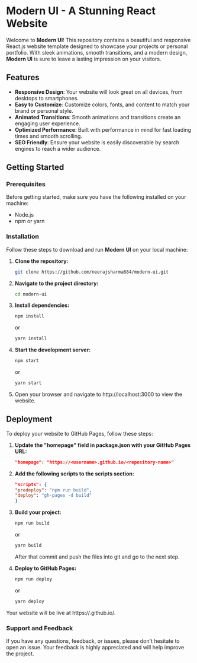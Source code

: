 # Modern UI - A Stunning React Website

Welcome to **Modern UI**! This repository contains a beautiful and responsive React.js website template designed to showcase your projects or personal portfolio. With sleek animations, smooth transitions, and a modern design, **Modern UI** is sure to leave a lasting impression on your visitors.

## Features

- **Responsive Design**: Your website will look great on all devices, from desktops to smartphones.
- **Easy to Customize**: Customize colors, fonts, and content to match your brand or personal style.
- **Animated Transitions**: Smooth animations and transitions create an engaging user experience.
- **Optimized Performance**: Built with performance in mind for fast loading times and smooth scrolling.
- **SEO Friendly**: Ensure your website is easily discoverable by search engines to reach a wider audience.

## Getting Started

### Prerequisites

Before getting started, make sure you have the following installed on your machine:

- Node.js
- npm or yarn

### Installation

Follow these steps to download and run **Modern UI** on your local machine:

1. **Clone the repository:**

   ```bash
   git clone https://github.com/neerajsharma684/modern-ui.git

2. **Navigate to the project directory:**

   ```bash
   cd modern-ui

3. **Install dependencies:**

   ```bash
   npm install
   ```
   or
   
   ```bash
   yarn install
   ```

4. **Start the development server:**

   ```bash
   npm start
   ```
   or
   
   ```bash
   yarn start
   ```
   
5. Open your browser and navigate to http://localhost:3000 to view the website.

## Deployment
To deploy your website to GitHub Pages, follow these steps:
1. **Update the "homepage" field in package.json with your GitHub Pages URL:**

   ```json
   "homepage": "https://<username>.github.io/<repository-name>"

2. **Add the following scripts to the scripts section:**
   ```json
   "scripts": {
   "predeploy": "npm run build",
   "deploy": "gh-pages -d build"
   }
   ```
3. **Build your project:**

   ```bash
   npm run build
   ```
   or
   
   ```bash
   yarn build
   ```

   After that commit and push the files into git and go to the next step.

   
5. **Deploy to GitHub Pages:**

   ```bash
   npm run deploy
   ```
   or
   
   ```bash
   yarn deploy
   ```

Your website will be live at https://<username>.github.io/<repository-name>.

### Support and Feedback
If you have any questions, feedback, or issues, please don't hesitate to open an issue. Your feedback is highly appreciated and will help improve the project.
